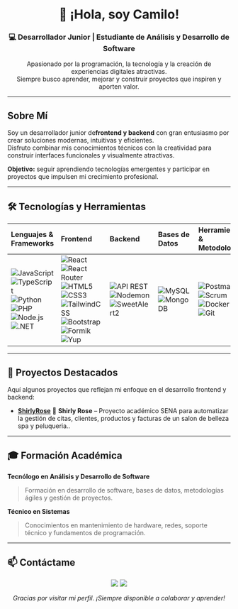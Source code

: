 <!-- Encabezado principal -->
<div align="center">

# 👋 ¡Hola, soy Camilo!
### 💻 Desarrollador Junior | Estudiante de Análisis y Desarrollo de Software  

Apasionado por la programación, la tecnología y la creación de experiencias digitales atractivas.  
Siempre busco aprender, mejorar y construir proyectos que inspiren y aporten valor.  

---

</div>

## Sobre Mí

Soy un desarrollador junior de**frontend y backend** con gran entusiasmo por crear soluciones modernas, intuitivas y eficientes.  
Disfruto combinar mis conocimientos técnicos con la creatividad para construir interfaces funcionales y visualmente atractivas.  

**Objetivo:** seguir aprendiendo tecnologías emergentes y participar en proyectos que impulsen mi crecimiento profesional.  

---

## 🛠️ Tecnologías y Herramientas

<div align="center">

| **Lenguajes & Frameworks** | **Frontend** | **Backend** | **Bases de Datos** | **Herramientas & Metodologías** |
|:----------------------------|:-------------|:-------------|:------------------|:--------------------------------|
| ![JavaScript](https://img.shields.io/badge/JavaScript-F7DF1E?style=flat&logo=javascript&logoColor=black) <br> ![TypeScript](https://img.shields.io/badge/TypeScript-3178C6?style=flat&logo=typescript&logoColor=white) <br> ![Python](https://img.shields.io/badge/Python-3776AB?style=flat&logo=python&logoColor=white) <br> ![PHP](https://img.shields.io/badge/PHP-777BB4?style=flat&logo=php&logoColor=white) <br> ![Node.js](https://img.shields.io/badge/Node.js-339933?style=flat&logo=nodedotjs&logoColor=white) <br> ![.NET](https://img.shields.io/badge/.NET-512BD4?style=flat&logo=dotnet&logoColor=white) | ![React](https://img.shields.io/badge/React-20232A?style=flat&logo=react&logoColor=61DAFB) <br> ![React Router](https://img.shields.io/badge/React_Router_DOM-CA4245?style=flat&logo=reactrouter&logoColor=white) <br> ![HTML5](https://img.shields.io/badge/HTML5-E34F26?style=flat&logo=html5&logoColor=white) <br> ![CSS3](https://img.shields.io/badge/CSS3-1572B6?style=flat&logo=css3&logoColor=white) <br> ![TailwindCSS](https://img.shields.io/badge/TailwindCSS-38B2AC?style=flat&logo=tailwind-css&logoColor=white) <br> ![Bootstrap](https://img.shields.io/badge/Bootstrap-7952B3?style=flat&logo=bootstrap&logoColor=white) <br> ![Formik](https://img.shields.io/badge/Formik-000000?style=flat&logo=formik&logoColor=white) <br> ![Yup](https://img.shields.io/badge/Yup-000000?style=flat&logo=yup&logoColor=white) | ![API REST](https://img.shields.io/badge/API_REST-005571?style=flat&logo=postman&logoColor=white) <br> ![Nodemon](https://img.shields.io/badge/Nodemon-76D04B?style=flat&logo=nodemon&logoColor=white) <br> ![SweetAlert2](https://img.shields.io/badge/SweetAlert2-FF6B81?style=flat&logo=sweetalert2&logoColor=white) | ![MySQL](https://img.shields.io/badge/MySQL-4479A1?style=flat&logo=mysql&logoColor=white) <br> ![MongoDB](https://img.shields.io/badge/MongoDB-47A248?style=flat&logo=mongodb&logoColor=white) | ![Postman](https://img.shields.io/badge/Postman-FF6C37?style=flat&logo=postman&logoColor=white) <br> ![Scrum](https://img.shields.io/badge/Scrum-0A66C2?style=flat&logo=azuredevops&logoColor=white) <br> ![Docker](https://img.shields.io/badge/Docker-2CA5E0?style=flat&logo=docker&logoColor=white) <br> ![Git](https://img.shields.io/badge/Git-F05032?style=flat&logo=git&logoColor=white)

</div>

---

## 🧠 Proyectos Destacados

Aquí algunos proyectos que reflejan mi enfoque en el desarrollo frontend y backend:

- [**ShirlyRose**](https://github.com/MiggFk/ShirlyRoseProyect) 🌸 **Shirly Rose** – Proyecto académico SENA para automatizar la gestión de citas, clientes, productos y facturas de un salon de belleza spa y peluqueria..  
  

---

## 🎓 Formación Académica

**Tecnólogo en Análisis y Desarrollo de Software**  
> Formación en desarrollo de software, bases de datos, metodologías ágiles y gestión de proyectos.

**Técnico en Sistemas**  
> Conocimientos en mantenimiento de hardware, redes, soporte técnico y fundamentos de programación.

---

## 📫 Contáctame

<p align="center">
  <a href="mailto:bryan.giraldo.0906@gmail.com"><img src="https://img.shields.io/badge/Correo-D14836?style=for-the-badge&logo=gmail&logoColor=white" /></a>
  <a href="http://www.linkedin.com/in/camilo-giraldo-84074b389"><img src="https://img.shields.io/badge/LinkedIn-0A66C2?style=for-the-badge&logo=linkedin&logoColor=white" /></a>
</p>

<div align="center">
  <i> Gracias por visitar mi perfil. ¡Siempre disponible a colaborar y aprender! </i>
</div>
